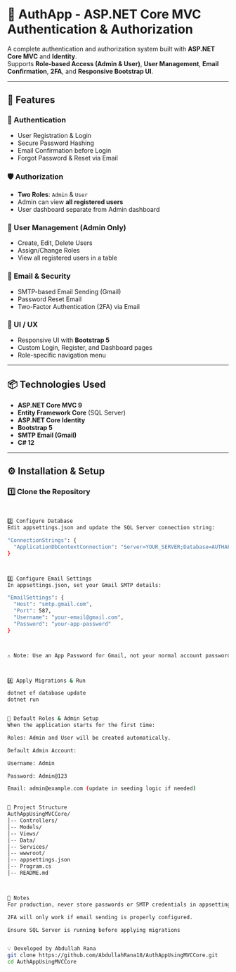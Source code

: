 # 🔐 AuthApp - ASP.NET Core MVC Authentication & Authorization

A complete authentication and authorization system built with **ASP.NET Core MVC** and **Identity**.  
Supports **Role-based Access (Admin & User)**, **User Management**, **Email Confirmation**, **2FA**, and **Responsive Bootstrap UI**.

---

## 🚀 Features

### 🔑 Authentication
- User Registration & Login
- Secure Password Hashing
- Email Confirmation before Login
- Forgot Password & Reset via Email

### 🛡 Authorization
- **Two Roles**: `Admin` & `User`
- Admin can view **all registered users**
- User dashboard separate from Admin dashboard

### 👤 User Management (Admin Only)
- Create, Edit, Delete Users
- Assign/Change Roles
- View all registered users in a table

### 📧 Email & Security
- SMTP-based Email Sending (Gmail)
- Password Reset Email
- Two-Factor Authentication (2FA) via Email

### 🎨 UI / UX
- Responsive UI with **Bootstrap 5**
- Custom Login, Register, and Dashboard pages
- Role-specific navigation menu

---

## 📦 Technologies Used
- **ASP.NET Core MVC 9**
- **Entity Framework Core** (SQL Server)
- **ASP.NET Core Identity**
- **Bootstrap 5**
- **SMTP Email (Gmail)**
- **C# 12**

---

## ⚙️ Installation & Setup

### 1️⃣ Clone the Repository
```bash


2️⃣ Configure Database
Edit appsettings.json and update the SQL Server connection string:

"ConnectionStrings": {
  "ApplicationDbContextConnection": "Server=YOUR_SERVER;Database=AUTHAPP;Trusted_Connection=True;MultipleActiveResultSets=true;TrustServerCertificate=True;"
}



3️⃣ Configure Email Settings
In appsettings.json, set your Gmail SMTP details:

"EmailSettings": {
  "Host": "smtp.gmail.com",
  "Port": 587,
  "Username": "your-email@gmail.com",
  "Password": "your-app-password"
}



⚠️ Note: Use an App Password for Gmail, not your normal account password.



4️⃣ Apply Migrations & Run

dotnet ef database update
dotnet run


👥 Default Roles & Admin Setup
When the application starts for the first time:

Roles: Admin and User will be created automatically.

Default Admin Account:

Username: Admin

Password: Admin@123

Email: admin@example.com (update in seeding logic if needed)


📂 Project Structure
AuthAppUsingMVCCore/
│-- Controllers/
│-- Models/
│-- Views/
│-- Data/
│-- Services/
│-- wwwroot/
│-- appsettings.json
│-- Program.cs
│-- README.md



📌 Notes
For production, never store passwords or SMTP credentials in appsettings.json. Use environment variables or a secure secrets manager.

2FA will only work if email sending is properly configured.

Ensure SQL Server is running before applying migrations


💡 Developed by Abdullah Rana
git clone https://github.com/AbdullahRana18/AuthAppUsingMVCCore.git
cd AuthAppUsingMVCCore
